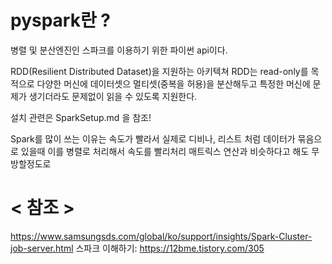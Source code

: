 
# pyspark란 ? 

병렬 및 분산엔진인 스파크를 이용하기 위한 파이썬 api이다. 

RDD(Resilient Distributed Dataset)을 지원하는 아키텍쳐 
RDD는 read-only를 목적으로 다양한 머신에 데이터셋으 멀티셋(중복을 허용)을 분산해두고 특정한 머신에 문제가 생기더라도 문제없이 읽을 수 있도록 지원한다. 

설치 관련은 SparkSetup.md 을 참조!  

Spark를 많이 쓰는 이유는 속도가 빨라서 
실제로 디비나, 리스트 처럼 데이터가 묶음으로 있을때 이를 병렬로 처리해서 속도를 빨리처리 
매트릭스 연산과 비슷하다고 해도 무방할정도로 




# < 참조 >
https://www.samsungsds.com/global/ko/support/insights/Spark-Cluster-job-server.html
스파크 이해하기: <https://12bme.tistory.com/305>